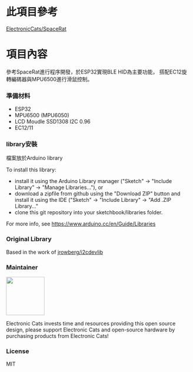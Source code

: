 # 此項目參考 
[ElectronicCats/SpaceRat](https://github.com/ElectronicCats/mpu6050)
# 項目內容

參考SpaceRat進行程序開發，於ESP32實現BLE HID為主要功能，
搭配EC12旋轉編碼器與MPU6500進行滑鼠控制。

### 準備材料

- ESP32
- MPU6500 (MPU6050)
- LCD Moudle SSD1308 I2C 0.96
- EC12/11

### library安裝
檔案放於Arduino library 

To install this library:

 - install it using the Arduino Library manager ("Sketch" -> "Include
   Library" -> "Manage Libraries..."), or
 - download a zipfile from github using the "Download ZIP" button and
   install it using the IDE ("Sketch" -> "Include Library" -> "Add .ZIP
   Library..."
 - clone this git repository into your sketchbook/libraries folder.

For more info, see https://www.arduino.cc/en/Guide/Libraries


### Original Library

Based in the work of [jrowberg/i2cdevlib](https://github.com/jrowberg/i2cdevlib/tree/master/Arduino/MPU6050)

### Maintainer

<a href="https://github.com/sponsors/ElectronicCats">
  <img src="https://electroniccats.com/wp-content/uploads/2020/07/Badge_GHS.png" height="104" />
</a>

Electronic Cats invests time and resources providing this open source design, please support Electronic Cats and open-source hardware by purchasing products from Electronic Cats!

### License

MIT

